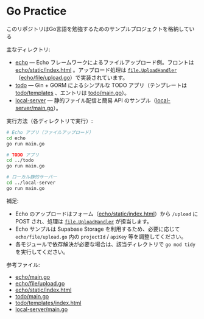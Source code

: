 # Go Practice

このリポジトリはGo言語を勉強するためのサンプルプロジェクトを格納している

主なディレクトリ:
- [echo](echo) — Echo フレームワークによるファイルアップロード例。フロントは [echo/static/index.html](echo/static/index.html) 。アップロード処理は [`file.UploadHandler`](echo/file/upload.go)（[echo/file/upload.go](echo/file/upload.go)）で実装されています。
- [todo](todo) — Gin + GORM によるシンプルな TODO アプリ（テンプレートは [todo/templates](todo/templates) 、エントリは [todo/main.go](todo/main.go)）。
- [local-server](local-server) — 静的ファイル配信と簡易 API のサンプル（[local-server/main.go](local-server/main.go)）。

実行方法（各ディレクトリで実行）:
```sh
# Echo アプリ（ファイルアップロード）
cd echo
go run main.go

# TODO アプリ
cd ../todo
go run main.go

# ローカル静的サーバー
cd ../local-server
go run main.go
```

補足:
- Echo のアップロードはフォーム（[echo/static/index.html](echo/static/index.html)）から `/upload` に POST され、処理は [`file.UploadHandler`](echo/file/upload.go) が担当します。
- Echo サンプルは Supabase Storage を利用するため、必要に応じて `echo/file/upload.go` 内の `projectId` / `apiKey` 等を調整してください。
- 各モジュールで依存解決が必要な場合は、該当ディレクトリで `go mod tidy` を実行してください。

参考ファイル:
- [echo/main.go](echo/main.go)
- [echo/file/upload.go](echo/file/upload.go)
- [echo/static/index.html](echo/static/index.html)
- [todo/main.go](todo/main.go)
- [todo/templates/index.html](todo/templates/index.html)
- [local-server/main.go](local-server/main.go)